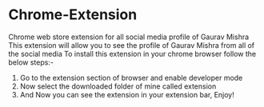 # Chrome-Extension
Chrome web store extension for all social media profile of Gaurav Mishra
This extension will allow you to see the profile of Gaurav Mishra from all of the social media
To install this extension in your chrome browser follow the below steps:-
1. Go to the extension section of browser and enable developer mode
2. Now select the downloaded folder of mine called extension
3. And Now you can see the extension in your extension bar, Enjoy!
